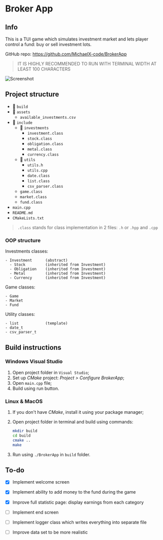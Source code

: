 # Broker App

## Info

This is a TUI game which simulates investment market and lets player control a
fund: buy or sell investment lots.

GitHub repo: <https://github.com/MichaelX-code/BrokerApp>

> IT IS HIGHLY RECOMMENDED TO RUN WITH TERMINAL WIDTH AT LEAST 100 CHARACTERS

![Screenshot](https://user-images.githubusercontent.com/59616661/146963590-e25ab2d2-c25f-4c29-9c70-2318a0f13a36.png)

## Project structure

- 📁 `build`
- 📂 `assets`
  - `available_investments.csv`
- 📂 `include`
  - 📂 `investments`
    - `investment.class`
    - `stock.class`
    - `obligation.class`
    - `metal.class`
    - `currency.class`
  - 📂 `utils`
    - `utils.h`
    - `utils.cpp`
    - `date.class`
    - `list.class`
    - `csv_parser.class`
  - `game.class`
  - `market.class`
  - `fund.class`
- `main.cpp`
- `README.md`
- `CMakeLists.txt`

> `.class` stands for class implementation in 2 files: `.h` or `.hpp` and `.cpp`

### OOP structure

Investments classes:

    - Investment      (abstract)
      - Stock         (inherited from Investment)
      - Obligation    (inherited from Investment)
      - Metal         (inherited from Investment)
      - Currency      (inherited from Investment)

Game classes:

    - Game
    - Market
    - Fund

Utility classes:

    - list            (template)
    - date_t
    - csv_parser_t

## Build instructions

### Windows Visual Studio

1. Open project folder in `Visual Studio`;
1. Set up *CMake* project: *Project > Configure BrokerApp*;
1. Open `main.cpp` file;
1. Build using run button.

### Linux & MacOS

1. If you don't have *CMake*, install it using your package manager;
1. Open project folder in terminal and build using commands:

    ```bash
    mkdir build
    cd build
    cmake ..
    make
    ```

1. Run using `./BrokerApp` in `build` folder.

## To-do

- [x] Implement welcome screen
- [x] Implement ability to add money to the fund during the game
- [x] Improve full statistic page: display earnings from each category
- [ ] Implement end screen

- [ ] Implement logger class which writes everything into separate file
- [ ] Improve data set to be more realistic
